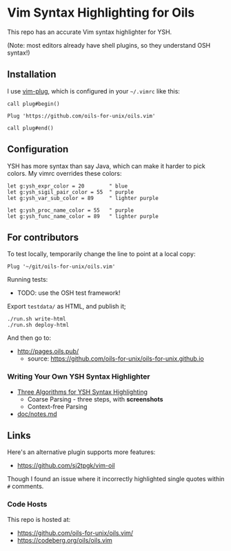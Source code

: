 Vim Syntax Highlighting for Oils
====

This repo has an accurate Vim syntax highlighter for YSH.

(Note: most editors already have shell plugins, so they understand OSH syntax!)

## Installation

I use [vim-plug][], which is configured in your `~/.vimrc` like this:

    call plug#begin()
    
    Plug 'https://github.com/oils-for-unix/oils.vim'
    
    call plug#end()

[vim-plug]: https://github.com/junegunn/vim-plug

## Configuration

YSH has more syntax than say Java, which can make it harder to pick colors.  My
vimrc overrides these colors:

    let g:ysh_expr_color = 20        " blue  
    let g:ysh_sigil_pair_color = 55  " purple
    let g:ysh_var_sub_color = 89     " lighter purple

    let g:ysh_proc_name_color = 55   " purple
    let g:ysh_func_name_color = 89   " lighter purple

## For contributors

To test locally, temporarily change the line to point at a local copy:

    Plug '~/git/oils-for-unix/oils.vim'

Running tests:

- TODO: use the OSH test framework!

Export `testdata/` as HTML, and publish it;

    ./run.sh write-html
    ./run.sh deploy-html

And then go to:

- <http://pages.oils.pub/>
  - source: <https://github.com/oils-for-unix/oils-for-unix.github.io>

### Writing Your Own YSH Syntax Highlighter

- [Three Algorithms for YSH Syntax Highlighting](doc/algorithms.md)
  - Coarse Parsing - three steps, with **screenshots**
  - Context-free Parsing
- [doc/notes.md](doc/notes.md)

## Links

Here's an alternative plugin supports more features:

- <https://github.com/sj2tpgk/vim-oil>

Though I found an issue where it incorrectly highlighted single quotes within
`#` comments.

### Code Hosts

This repo is hosted at:

- <https://github.com/oils-for-unix/oils.vim/>
- <https://codeberg.org/oils/oils.vim>
